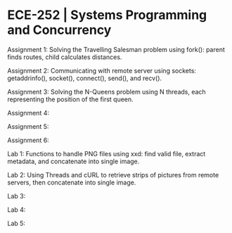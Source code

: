 # ECE-252 | Systems Programming and Concurrency

Assignment 1: Solving the Travelling Salesman problem using fork(): parent finds routes, child calculates distances.

Assignment 2: Communicating with remote server using sockets: getaddrinfo(), socket(), connect(), send(), and recv().

Assignment 3: Solving the N-Queens problem using N threads, each representing the position of the first queen.

Assignment 4:

Assignment 5:

Assignment 6:

Lab 1: Functions to handle PNG files using xxd: find valid file, extract metadata, and concatenate into single image.

Lab 2: Using Threads and cURL to retrieve strips of pictures from remote servers, then concatenate into single image.

Lab 3:

Lab 4:

Lab 5:
